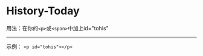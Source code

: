 # History-Today
用法：在你的<code>\<p\></code>或<code>\<span\></code>中加上id="tohis"
<hr>
示例：
<code>&lt;p id="tohis"&gt;&lt;/p&gt;</code>

